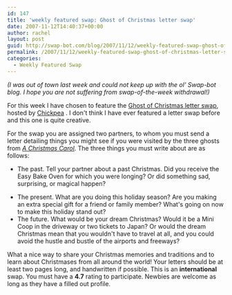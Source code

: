 ```yaml
---
id: 147
title: 'weekly featured swap: Ghost of Christmas letter swap'
date: 2007-11-12T14:40:37+00:00
author: rachel
layout: post
guid: http://swap-bot.com/blog/2007/11/12/weekly-featured-swap-ghost-of-christmas-letter-swap/
permalink: /2007/11/12/weekly-featured-swap-ghost-of-christmas-letter-swap/
categories:
  - Weekly Featured Swap
---
```

_(I was out of town last week and could not keep up with the ol' Swap-bot blog. I hope you are not suffering from swap-of-the-week withdrawal!)_

For this week I have chosen to feature the [Ghost of Christmas letter swap](http://www.swap-bot.com/swap/show/8981), hosted by [Chickpea](http://www.swap-bot.com/member/?id=7973) <strong style="display:none"><a href="http://www.mettsalat.de/?the_game">The Game psp</a></strong> . I don't think I have ever featured a letter swap before and this one is quite creative.

For the swap you are assigned two partners, to whom you must send a letter detailing things you might see if you were visited by the three ghosts from [_A Christmas Carol_](http://en.wikipedia.org/wiki/A_Christmas_Carol). The three things you must write about are as follows:

  * The past. Tell your partner about a past Christmas. Did you receive the Easy Bake Oven for which you were longing? Or did something sad, surprising, or magical happen?
<div style="display: none">
  <a href="http://howtoogetyourexback.com/" title="how to get your ex back">how to get your ex back</a>
</div>

  * The present. What are you doing this holiday season? Are you making an extra special gift for a friend or family member? What's going on now to make this holiday stand out?
  * The future. What would be your dream Christmas? Would it be a Mini Coop in the driveway or two tickets to Japan? Or would the dream Christmas mean that you wouldn't have to travel at all, and you could avoid the hustle and bustle of the airports and freeways?

What a nice way to share your Christmas memories and traditions and to learn about Christmases from all around the world! Your letters should be at least two pages long, and handwritten if possible. This is an **international** swap. You must have a **4.7** <u style="display:none">[Abilene Town buy](http://utero.pe/?abilene_town)</u> rating to participate. Newbies are welcome as long as they have a filled out profile. 

<div style="display: none">
  zp8497586rq
</div>